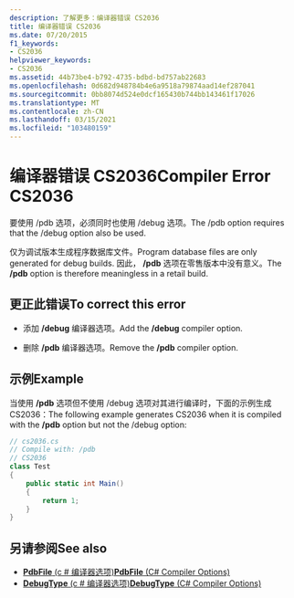 ```yaml
---
description: 了解更多：编译器错误 CS2036
title: 编译器错误 CS2036
ms.date: 07/20/2015
f1_keywords:
- CS2036
helpviewer_keywords:
- CS2036
ms.assetid: 44b73be4-b792-4735-bdbd-bd757ab22683
ms.openlocfilehash: 0d682d948784b4e6a9518a79874aad14ef287041
ms.sourcegitcommit: 0bb8074d524e0dcf165430b744bb143461f17026
ms.translationtype: MT
ms.contentlocale: zh-CN
ms.lasthandoff: 03/15/2021
ms.locfileid: "103480159"
---
```

# <a name="compiler-error-cs2036"></a><span data-ttu-id="863a7-103">编译器错误 CS2036</span><span class="sxs-lookup"><span data-stu-id="863a7-103">Compiler Error CS2036</span></span>

<span data-ttu-id="863a7-104">要使用 /pdb 选项，必须同时也使用 /debug 选项。</span><span class="sxs-lookup"><span data-stu-id="863a7-104">The /pdb option requires that the /debug option also be used.</span></span>  
  
 <span data-ttu-id="863a7-105">仅为调试版本生成程序数据库文件。</span><span class="sxs-lookup"><span data-stu-id="863a7-105">Program database files are only generated for debug builds.</span></span> <span data-ttu-id="863a7-106">因此， **/pdb** 选项在零售版本中没有意义。</span><span class="sxs-lookup"><span data-stu-id="863a7-106">The **/pdb** option is therefore meaningless in a retail build.</span></span>  
  
## <a name="to-correct-this-error"></a><span data-ttu-id="863a7-107">更正此错误</span><span class="sxs-lookup"><span data-stu-id="863a7-107">To correct this error</span></span>  
  
- <span data-ttu-id="863a7-108">添加 **/debug** 编译器选项。</span><span class="sxs-lookup"><span data-stu-id="863a7-108">Add the **/debug** compiler option.</span></span>  
  
- <span data-ttu-id="863a7-109">删除 **/pdb** 编译器选项。</span><span class="sxs-lookup"><span data-stu-id="863a7-109">Remove the **/pdb** compiler option.</span></span>  
  
## <a name="example"></a><span data-ttu-id="863a7-110">示例</span><span class="sxs-lookup"><span data-stu-id="863a7-110">Example</span></span>  

 <span data-ttu-id="863a7-111">当使用 **/pdb** 选项但不使用 /debug 选项对其进行编译时，下面的示例生成 CS2036：</span><span class="sxs-lookup"><span data-stu-id="863a7-111">The following example generates CS2036 when it is compiled with the **/pdb** option but not the /debug option:</span></span>  
  
```csharp  
// cs2036.cs  
// Compile with: /pdb  
// CS2036  
class Test  
{  
    public static int Main()  
    {  
        return 1;  
    }  
}  
```  
  
## <a name="see-also"></a><span data-ttu-id="863a7-112">另请参阅</span><span class="sxs-lookup"><span data-stu-id="863a7-112">See also</span></span>

- [<span data-ttu-id="863a7-113">**PdbFile** (c # 编译器选项)</span><span class="sxs-lookup"><span data-stu-id="863a7-113">**PdbFile** (C# Compiler Options)</span></span>](../language-reference/compiler-options/advanced.md#pdbfile)
- [<span data-ttu-id="863a7-114">**DebugType** (c # 编译器选项)</span><span class="sxs-lookup"><span data-stu-id="863a7-114">**DebugType** (C# Compiler Options)</span></span>](../language-reference/compiler-options/code-generation.md#debugtype)
